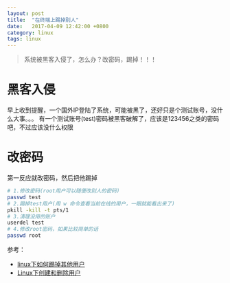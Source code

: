 ```yaml
---
layout: post
title:  "在终端上踢掉别人"
date:   2017-04-09 12:42:00 +0800
category: linux
tags: linux
---
```

>  系统被黑客入侵了，怎么办？改密码，踢掉！！！

# 黑客入侵
 早上收到提醒，一个国外IP登陆了系统，可能被黑了，还好只是个测试账号，没什么大事。。。
 有一个测试账号(test)密码被黑客破解了，应该是123456之类的密码吧，不过应该没什么权限

# 改密码
第一反应就改密码，然后把他踢掉
```bash
# 1.修改密码(root用户可以随便改别人的密码)
passwd test
# 2.踢掉test用户(用 w 命令查看当前在线的用户，一眼就能看出来了)
pkill -kill -t pts/1
# 3.清理没用的账户
userdel test
# 4.修改root密码，如果比较简单的话
passwd root
```

参考：  
- [linux下如何踢掉其他用户](http://www.cnblogs.com/fbwfbi/archive/2013/05/06/3063331.html)    
- [Linux下创建和删除用户](https://www.ezloo.com/2008/03/add_and_delete_user.html)


